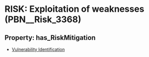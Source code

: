 # RISK: __Exploitation of weaknesses__ (PBN__Risk_3368)

## Property: has_RiskMitigation

* [Vulnerability Identification](PBN__Mitigation_2181)

